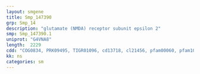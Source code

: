 ```yaml
---
layout: smgene
title: Smp_147390
grp: Smp_14
description: "glutamate (NMDA) receptor subunit epsilon 2"
smp: Smp_147390.1
uniprot: "G4VNA8"
length:  2229
cdd: "COG0834, PRK09495, TIGR01096, cd13718, cl21456, pfam00060, pfam10613, smart00062, smart00079"
kk: ns
categories: sm
---
```


